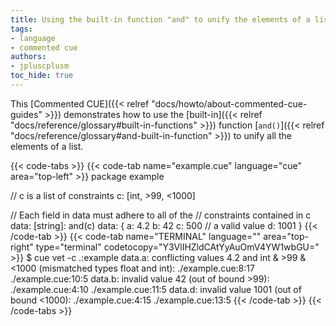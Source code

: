 ```yaml
---
title: Using the built-in function "and" to unify the elements of a list
tags:
- language
- commented cue
authors:
- jpluscplusm
toc_hide: true
---
```


This [Commented CUE]({{< relref "docs/howto/about-commented-cue-guides" >}})
demonstrates how to use the
[built-in]({{< relref "docs/reference/glossary#built-in-functions" >}})
function
[`and()`]({{< relref "docs/reference/glossary#and-built-in-function" >}})
to unify all the elements of a list.

{{< code-tabs >}}
{{< code-tab name="example.cue" language="cue" area="top-left" >}}
package example

// c is a list of constraints
c: [int, >99, <1000]

// Each field in data must adhere to all of the
// constraints contained in c
data: [string]: and(c)
data: {
	a: 4.2
	b: 42
	c: 500 // a valid value
	d: 1001
}
{{< /code-tab >}}
{{< code-tab name="TERMINAL" language="" area="top-right" type="terminal" codetocopy="Y3VlIHZldCAtYyAuOmV4YW1wbGU=" >}}
$ cue vet -c .:example
data.a: conflicting values 4.2 and int & >99 & <1000 (mismatched types float and int):
    ./example.cue:8:17
    ./example.cue:10:5
data.b: invalid value 42 (out of bound >99):
    ./example.cue:4:10
    ./example.cue:11:5
data.d: invalid value 1001 (out of bound <1000):
    ./example.cue:4:15
    ./example.cue:13:5
{{< /code-tab >}}
{{< /code-tabs >}}
